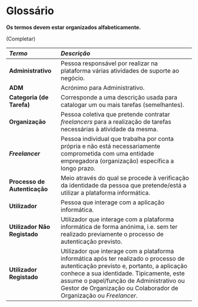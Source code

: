 # Glossário

**Os termos devem estar organizados alfabeticamente.**

(Completar)

| **_Termo_**                   	| **_Descrição_**                                           |                                       
|:------------------------|:----------------------------------------------------------------|
| **Administrativo** | Pessoa responsável por realizar na plataforma várias atividades de suporte ao negócio.|
| **ADM** | Acrónimo para Administrativo.|
| **Categoria (de Tarefa)** | Corresponde a uma descrição usada para catalogar um ou mais tarefas (semelhantes).|
| **Organização** | Pessoa coletiva que pretende contratar _freelancers_ para a realização de tarefas necessárias à atividade da mesma.|
| **_Freelancer_** | Pessoa individual que trabalha por conta própria e não está necessariamente comprometida com uma entidade empregadora (organização) específica a longo prazo.|
| **Processo de Autenticação** | Meio através do qual se procede à verificação da identidade da pessoa que pretende/está a utilizar a plataforma informática.|
| **Utilizador** | Pessoa que interage com a aplicação informática.|
| **Utilizador Não Registado** | Utilizador que interage com a plataforma informática de forma anónima, i.e. sem ter realizado previamente o processo de autenticação previsto.|
| **Utilizador Registado** | Utilizador que interage com a plataforma informática após ter realizado o processo de autenticação previsto e, portanto, a aplicação conhece a sua identidade. Tipicamente, este assume o papel/função de Administrativo ou Gestor de Organização ou Colaborador de Organização ou _Freelancer_.|








